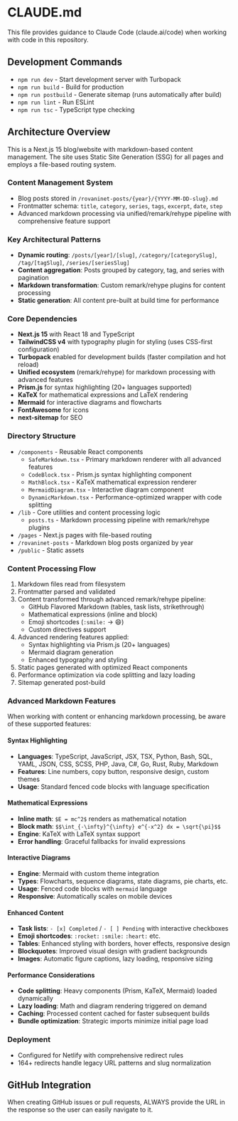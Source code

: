# CLAUDE.md

This file provides guidance to Claude Code (claude.ai/code) when working with code in this repository.

## Development Commands

- `npm run dev` - Start development server with Turbopack
- `npm run build` - Build for production 
- `npm run postbuild` - Generate sitemap (runs automatically after build)
- `npm run lint` - Run ESLint
- `npm run tsc` - TypeScript type checking

## Architecture Overview

This is a Next.js 15 blog/website with markdown-based content management. The site uses Static Site Generation (SSG) for all pages and employs a file-based routing system.

### Content Management System
- Blog posts stored in `/rovaninet-posts/{year}/{YYYY-MM-DD-slug}.md`
- Frontmatter schema: `title`, `category`, `series`, `tags`, `excerpt`, `date`, `step`
- Advanced markdown processing via unified/remark/rehype pipeline with comprehensive feature support

### Key Architectural Patterns
- **Dynamic routing**: `/posts/[year]/[slug]`, `/category/[categorySlug]`, `/tag/[tagSlug]`, `/series/[seriesSlug]`
- **Content aggregation**: Posts grouped by category, tag, and series with pagination
- **Markdown transformation**: Custom remark/rehype plugins for content processing
- **Static generation**: All content pre-built at build time for performance

### Core Dependencies
- **Next.js 15** with React 18 and TypeScript
- **TailwindCSS v4** with typography plugin for styling (uses CSS-first configuration)
- **Turbopack** enabled for development builds (faster compilation and hot reload)
- **Unified ecosystem** (remark/rehype) for markdown processing with advanced features
- **Prism.js** for syntax highlighting (20+ languages supported)
- **KaTeX** for mathematical expressions and LaTeX rendering
- **Mermaid** for interactive diagrams and flowcharts
- **FontAwesome** for icons
- **next-sitemap** for SEO

### Directory Structure
- `/components` - Reusable React components
  - `SafeMarkdown.tsx` - Primary markdown renderer with all advanced features
  - `CodeBlock.tsx` - Prism.js syntax highlighting component
  - `MathBlock.tsx` - KaTeX mathematical expression renderer
  - `MermaidDiagram.tsx` - Interactive diagram component
  - `DynamicMarkdown.tsx` - Performance-optimized wrapper with code splitting
- `/lib` - Core utilities and content processing logic
  - `posts.ts` - Markdown processing pipeline with remark/rehype plugins
- `/pages` - Next.js pages with file-based routing
- `/rovaninet-posts` - Markdown blog posts organized by year
- `/public` - Static assets

### Content Processing Flow
1. Markdown files read from filesystem
2. Frontmatter parsed and validated
3. Content transformed through advanced remark/rehype pipeline:
   - GitHub Flavored Markdown (tables, task lists, strikethrough)
   - Mathematical expressions (inline and block)
   - Emoji shortcodes (`:smile:` → 😄)
   - Custom directives support
4. Advanced rendering features applied:
   - Syntax highlighting via Prism.js (20+ languages)
   - Mermaid diagram generation
   - Enhanced typography and styling
5. Static pages generated with optimized React components
6. Performance optimization via code splitting and lazy loading
7. Sitemap generated post-build

### Advanced Markdown Features

When working with content or enhancing markdown processing, be aware of these supported features:

#### Syntax Highlighting
- **Languages**: TypeScript, JavaScript, JSX, TSX, Python, Bash, SQL, YAML, JSON, CSS, SCSS, PHP, Java, C#, Go, Rust, Ruby, Markdown
- **Features**: Line numbers, copy button, responsive design, custom themes
- **Usage**: Standard fenced code blocks with language specification

#### Mathematical Expressions
- **Inline math**: `$E = mc^2$` renders as mathematical notation
- **Block math**: `$$\int_{-\infty}^{\infty} e^{-x^2} dx = \sqrt{\pi}$$`
- **Engine**: KaTeX with LaTeX syntax support
- **Error handling**: Graceful fallbacks for invalid expressions

#### Interactive Diagrams
- **Engine**: Mermaid with custom theme integration
- **Types**: Flowcharts, sequence diagrams, state diagrams, pie charts, etc.
- **Usage**: Fenced code blocks with `mermaid` language
- **Responsive**: Automatically scales on mobile devices

#### Enhanced Content
- **Task lists**: `- [x] Completed` / `- [ ] Pending` with interactive checkboxes
- **Emoji shortcodes**: `:rocket:` `:smile:` `:heart:` etc.
- **Tables**: Enhanced styling with borders, hover effects, responsive design
- **Blockquotes**: Improved visual design with gradient backgrounds
- **Images**: Automatic figure captions, lazy loading, responsive sizing

#### Performance Considerations
- **Code splitting**: Heavy components (Prism, KaTeX, Mermaid) loaded dynamically
- **Lazy loading**: Math and diagram rendering triggered on demand
- **Caching**: Processed content cached for faster subsequent builds
- **Bundle optimization**: Strategic imports minimize initial page load

### Deployment
- Configured for Netlify with comprehensive redirect rules
- 164+ redirects handle legacy URL patterns and slug normalization

## GitHub Integration

When creating GitHub issues or pull requests, ALWAYS provide the URL in the response so the user can easily navigate to it.